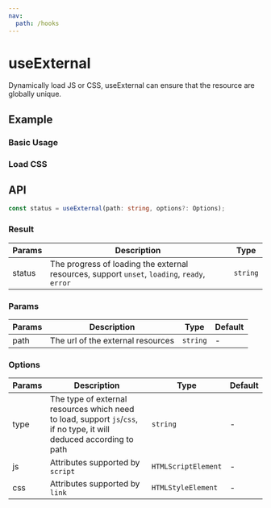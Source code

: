```yaml
---
nav:
  path: /hooks
---
```


# useExternal

Dynamically load JS or CSS, useExternal can ensure that the resource are globally unique.

## Example

### Basic Usage

<code src="./demo/demo1.tsx"></code>

### Load CSS

<code src="./demo/demo2.tsx"></code>

## API

```typescript
const status = useExternal(path: string, options?: Options);
```

### Result

| Params | Description                                                                                  | Type     |
| ------ | -------------------------------------------------------------------------------------------- | -------- |
| status | The progress of loading the external resources, support `unset`, `loading`, `ready`, `error` | `string` |

### Params

| Params | Description                       | Type     | Default |
| ------ | --------------------------------- | -------- | ------- |
| path   | The url of the external resources | `string` | -       |

### Options

| Params | Description                                                                                                          | Type                | Default |
| ------ | -------------------------------------------------------------------------------------------------------------------- | ------------------- | ------- |
| type   | The type of external resources which need to load, support `js`/`css`, if no type, it will deduced according to path | `string`            | -       |
| js     | Attributes supported by `script`                                                                                     | `HTMLScriptElement` | -       |
| css    | Attributes supported by `link`                                                                                       | `HTMLStyleElement`  | -       |
